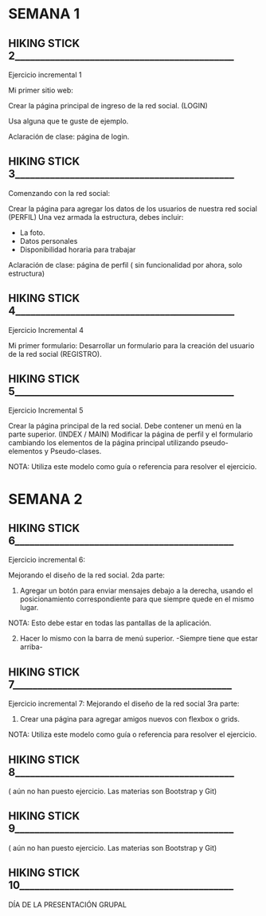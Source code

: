 # SEMANA 1

## HIKING STICK 2____________________________________________

Ejercicio incremental 1 

Mi primer sitio web:

Crear la página principal de ingreso de la red social. (LOGIN)

Usa alguna que te guste de ejemplo.

Aclaración de clase: página de login.


## HIKING STICK 3____________________________________________

Comenzando con la red social:

Crear la página para agregar los datos de los usuarios de nuestra red social (PERFIL)
Una vez armada la estructura, debes incluir: 

+  La foto.
+  Datos personales
+  Disponibilidad horaria para trabajar

Aclaración de clase: página de perfil ( sin funcionalidad por ahora, solo estructura)

## HIKING STICK 4____________________________________________

Ejercicio Incremental 4 

Mi primer formulario:
Desarrollar un formulario para la creación del usuario de la red social (REGISTRO).


## HIKING STICK 5____________________________________________

Ejercicio Incremental 5 

Crear la página principal de la red social. Debe contener un menú en la parte superior. (INDEX / MAIN)
Modificar la página de perfil y el formulario cambiando los elementos de la página principal utilizando pseudo-elementos y Pseudo-clases.

NOTA: Utiliza este modelo como guía o referencia para resolver el ejercicio. 


# SEMANA 2

## HIKING STICK 6____________________________________________ 

Ejercicio incremental 6:

Mejorando el diseño de la red social. 2da parte: 

1. Agregar un botón para enviar mensajes debajo a la derecha, usando el  posicionamiento correspondiente para que siempre quede en el mismo lugar. 

NOTA: Esto debe estar en todas las pantallas de la aplicación.

2. Hacer lo mismo con la barra de menú superior. -Siempre tiene que estar arriba-


## HIKING STICK 7____________________________________________ 

Ejercicio incremental 7:
Mejorando el diseño de la red social 3ra parte: 

1. Crear una página para agregar amigos nuevos con flexbox o grids.

NOTA: Utiliza este modelo como guía o referencia para resolver el ejercicio. 

## HIKING STICK 8____________________________________________

 ( aún no han puesto ejercicio. Las materias son Bootstrap y Git)

## HIKING STICK 9____________________________________________ 

 ( aún no han puesto ejercicio. Las materias son Bootstrap y Git)

## HIKING STICK 10___________________________________________

 DÍA DE LA PRESENTACIÓN GRUPAL 
